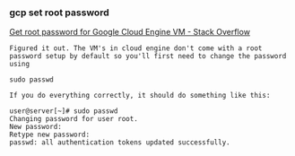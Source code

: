 ###  gcp set root password


[Get root password for Google Cloud Engine VM - Stack Overflow](https://stackoverflow.com/questions/35016795/get-root-password-for-google-cloud-engine-vm "Get root password for Google Cloud Engine VM - Stack Overflow")


 

```
Figured it out. The VM's in cloud engine don't come with a root password setup by default so you'll first need to change the password using

sudo passwd

If you do everything correctly, it should do something like this:

user@server[~]# sudo passwd
Changing password for user root.
New password: 
Retype new password: 
passwd: all authentication tokens updated successfully.
```
